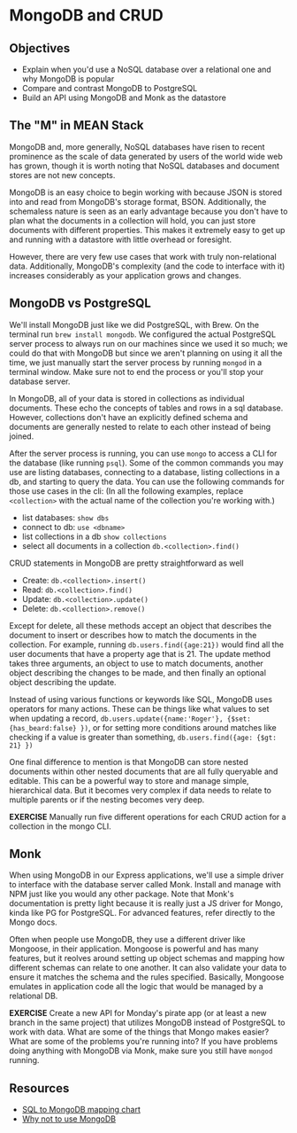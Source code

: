 # MongoDB and CRUD

## Objectives

- Explain when you'd use a NoSQL database over a relational one and why MongoDB is popular
- Compare and contrast MongoDB to PostgreSQL
- Build an API using MongoDB and Monk as the datastore

## The "M" in MEAN Stack

MongoDB and, more generally, NoSQL databases have risen to recent prominence as the scale of data generated by users of the world wide web has grown, though it is worth noting that NoSQL databases and document stores are not new concepts.

MongoDB is an easy choice to begin working with because JSON is stored into and read from MongoDB's storage format, BSON. Additionally, the schemaless nature is seen as an early advantage because you don't have to plan what the documents in a collection will hold, you can just store documents with different properties. This makes it extremely easy to get up and running with a datastore with little overhead or foresight.

However, there are very few use cases that work with truly non-relational data. Additionally, MongoDB's complexity (and the code to interface with it) increases considerably as your application grows and changes.

## MongoDB vs PostgreSQL

We'll install MongoDB just like we did PostgreSQL, with Brew. On the terminal run `brew install mongodb`. We configured the actual PostgreSQL server process to always run on our machines since we used it so much; we could do that with MongoDB but since we aren't planning on using it all the time, we just manually start the server process by running `mongod` in a terminal window. Make sure not to end the process or you'll stop your database server.

In MongoDB, all of your data is stored in collections as individual documents. These echo the concepts of tables and rows in a sql database. However, collections don't have an explicitly defined schema and documents are generally nested to relate to each other instead of being joined.

After the server process is running, you can use `mongo` to access a CLI for the database (like running `psql`). Some of the common commands you may use are listing databases, connecting to a database, listing collections in a db, and starting to query the data. You can use the following commands for those use cases in the cli: (In all the following examples, replace `<collection>` with the actual name of the collection you're working with.)

- list databases: `show dbs`
- connect to db: `use <dbname>`
- list collections in a db `show collections`
- select all documents in a collection `db.<collection>.find()`

CRUD statements in MongoDB are pretty straightforward as well

- Create: `db.<collection>.insert()`
- Read: `db.<collection>.find()`
- Update: `db.<collection>.update()`
- Delete: `db.<collection>.remove()`

Except for delete, all these methods accept an object that describes the document to insert or describes how to match the documents in the collection. For example, running `db.users.find({age:21})` would find all the user documents that have a property age that is 21. The update method takes three arguments, an object to use to match documents, another object describing the changes to be made, and then finally an optional object describing the update.

Instead of using various functions or keywords like SQL, MongoDB uses operators for many actions. These can be things like what values to set when updating a record, `db.users.update({name:'Roger'}, {$set: {has_beard:false} })`, or for setting more conditions around matches like checking if a value is greater than something, `db.users.find({age: {$gt: 21} })`

One final difference to mention is that MongoDB can store nested documents within other nested documents that are all fully queryable and editable. This can be a powerful way to store and manage simple, hierarchical data. But it becomes very complex if data needs to relate to multiple parents or if the nesting becomes very deep.

**EXERCISE** Manually run five different operations for each CRUD action for a collection in the mongo CLI.

## Monk

When using MongoDB in our Express applications, we'll use a simple driver to interface with the database server called Monk. Install and manage with NPM just like you would any other package. Note that Monk's documentation is pretty light because it is really just a JS driver for Mongo, kinda like PG for PostgreSQL. For advanced features, refer directly to the Mongo docs.

Often when people use MongoDB, they use a different driver like Mongoose, in their application. Mongoose is powerful and has many features, but it reolves around setting up object schemas and mapping how different schemas can relate to one another. It can also validate your data to ensure it matches the schema and the rules specified. Basically, Mongoose emulates in application code all the logic that would be managed by a relational DB.

**EXERCISE** Create a new API for Monday's pirate app (or at least a new branch in the same project) that utilizes MongoDB instead of PostgreSQL to work with data. What are some of the things that Mongo makes easier? What are some of the problems you're running into? If you have problems doing anything with MongoDB via Monk, make sure you still have `mongod` running.



## Resources

- [SQL to MongoDB mapping chart](https://docs.mongodb.com/manual/reference/sql-comparison/)
- [Why not to use MongoDB](http://cryto.net/~joepie91/blog/2015/07/19/why-you-should-never-ever-ever-use-mongodb/)
